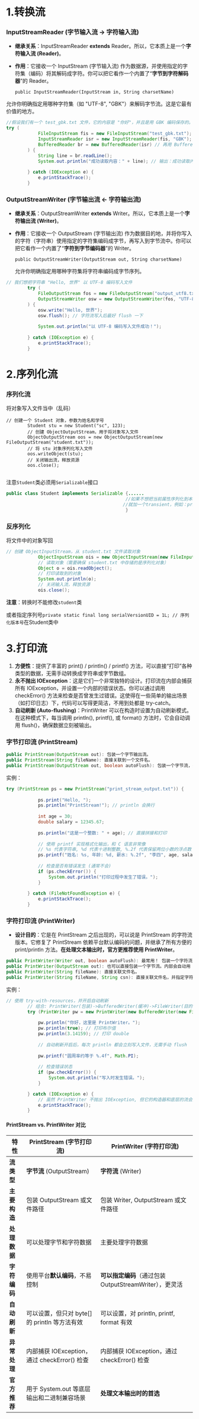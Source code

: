 # 1.转换流

### InputStreamReader (字节输入流 -> 字符输入流)

- **继承关系**：InputStreamReader **extends** Reader。所以，它本质上是一个**字符输入流 (Reader)**。

- **作用**：它接收一个 InputStream (字节输入流) 作为数据源，并使用指定的字符集（编码）将其解码成字符。你可以把它看作一个内置了“**字节到字符解码器**”的 Reader。

  `public InputStreamReader(InputStream in, String charsetName)`

允许你明确指定用哪种字符集（如 "UTF-8", "GBK"）来解码字节流。这是它最有价值的地方。

```java
//假设我们有一个 test_gbk.txt 文件，它的内容是 "你好"，并且是用 GBK 编码保存的。
try (
            FileInputStream fis = new FileInputStream("test_gbk.txt");
            InputStreamReader isr = new InputStreamReader(fis, "GBK"); // 指定用 GBK 解码
            BufferedReader br = new BufferedReader(isr) // 再用 BufferedReader 包装，以便用 readLine()
        ) {
            String line = br.readLine();
            System.out.println("成功读取内容：" + line); // 输出：成功读取内容：你好
            
        } catch (IOException e) {
            e.printStackTrace();
        }
```



### OutputStreamWriter (字节输出流 <- 字符输出流)

- **继承关系**：OutputStreamWriter **extends** Writer。所以，它本质上是一个**字符输出流 (Writer)**。

- **作用**：它接收一个 OutputStream (字节输出流) 作为数据目的地，并将你写入的字符（字符串）使用指定的字符集编码成字节，再写入到字节流中。你可以把它看作一个内置了“**字符到字节编码器**”的 Writer。

  `public OutputStreamWriter(OutputStream out, String charsetName)`

  允许你明确指定用哪种字符集将字符串编码成字节序列。



```java
// 我们想把字符串 "Hello, 世界" 以 UTF-8 编码写入文件
        try (
            FileOutputStream fos = new FileOutputStream("output_utf8.txt");
            OutputStreamWriter osw = new OutputStreamWriter(fos, "UTF-8") // 指定用 UTF-8 编码
        ) {
            osw.write("Hello, 世界");
            osw.flush(); // 字符流写入后最好 flush 一下
            
            System.out.println("以 UTF-8 编码写入文件成功！");
            
        } catch (IOException e) {
            e.printStackTrace();
        }
```



# 2.序列化流

### 序列化流

将对象写入文件当中（乱码）

```
// 创建一个 Student 对象，参数为姓名和学号
        Student stu = new Student("sc", 123);
        // 创建 ObjectOutputStream，用于将对象写入文件
        ObjectOutputStream oos = new ObjectOutputStream(new FileOutputStream("student.txt"));
        // 将 stu 对象序列化写入文件
        oos.writeObject(stu);
        // 关闭输出流，释放资源
        oos.close();
        
```

注意`Student`类必须用`Serializable`接口

```java
public class Student implements Serializable {......
                                             //如果不想把当前属性序列化到本地文件当中
    										//就加一个transient，例如：private transient String address
                                             }
```

### 反序列化

将文件中的对象写回

```java
// 创建 ObjectInputStream，从 student.txt 文件读取对象
            ObjectInputStream ois = new ObjectInputStream(new FileInputStream("student.txt"));
            // 读取对象（需要确保 student.txt 中存储的是序列化对象）
            Object o = ois.readObject();
            // 打印读取到的对象
            System.out.println(o);
            // 关闭输入流，释放资源
            ois.close();
```

**注意**：转换时不能修改`student`类

或者指定序列号`private static final long serialVersionUID = 1L; // 序列化版本号`在Student类中



# 3.打印流

1. **方便性**：提供了丰富的 print() / println() / printf() 方法，可以直接“打印”各种类型的数据，无需手动转换成字符串或字节数组。
2. **永不抛出 IOException**：这是它们一个非常独特的设计。打印流在内部会捕获所有 IOException，并设置一个内部的错误状态。你可以通过调用 checkError() 方法来检查是否曾发生过错误。这使得在一些简单的输出场景（如打印日志）下，代码可以写得更简洁，不用到处都是 try-catch。
3. **自动刷新 (Auto-flushing)**：PrintWriter 可以在构造时设置为自动刷新模式。在这种模式下，每当调用 println(), printf(), 或 format() 方法时，它会自动调用 flush()，确保数据立刻被输出。

### 字节打印流 (PrintStream)

```java
public PrintStream(OutputStream out): 包装一个字节输出流。
public PrintStream(String fileName): 直接关联到一个文件名。
public PrintStream(OutputStream out, boolean autoFlush): 包装一个字节流，并可以设置是否自动刷新。
```

实例：

```java
try (PrintStream ps = new PrintStream("print_stream_output.txt")) {
            
            ps.print("Hello, ");
            ps.println("PrintStream!"); // println 会换行
            
            int age = 30;
            double salary = 12345.67;
            
            ps.println("这是一个整数: " + age); // 直接拼接和打印
            
            // 使用 printf 实现格式化输出，和 C 语言非常像
            // %s 代表字符串, %d 代表十进制整数, %.2f 代表保留两位小数的浮点数
            ps.printf("姓名: %s, 年龄: %d, 薪水: %.2f", "李四", age, salary);
            
            // 检查是否有错误发生 (通常不会)
            if (ps.checkError()) {
                System.out.println("打印过程中发生了错误。");
            }
            
        } catch (FileNotFoundException e) {
            e.printStackTrace();
        }
```



### 字符打印流 (PrintWriter)

- **设计目的**：它是在 PrintStream 之后出现的，可以说是 PrintStream 的字符流版本。它修复了 PrintStream 依赖平台默认编码的问题，并继承了所有方便的 print/println 方法。**在处理文本输出时，官方更推荐使用 PrintWriter**。

```java
public PrintWriter(Writer out, boolean autoFlush): 最常用！ 包装一个字符流，并设置自动刷新。
public PrintWriter(OutputStream out): 也可以直接包装一个字节流。内部会自动用 OutputStreamWriter 转换。
public PrintWriter(String fileName): 直接关联文件名。
public PrintWriter(String fileName, String csn): 直接关联文件名，并指定字符编码。
```

实例：

```java
// 使用 try-with-resources，并开启自动刷新
        // 组合: PrintWriter(包装)->BufferedWriter(缓冲)->FileWriter(目的地)
        try (PrintWriter pw = new PrintWriter(new BufferedWriter(new FileWriter("print_writer_output.txt")), true)) {
            
            pw.println("你好，这里是 PrintWriter。");
            pw.println(true); // 打印布尔值
            pw.println(3.14159); // 打印 double
            
            // 自动刷新开启后，每次 println 都会立刻写入文件，无需手动 flush
            
            pw.printf("圆周率约等于 %.4f", Math.PI);
            
            // 检查错误状态
            if (pw.checkError()) {
                System.out.println("写入时发生错误。");
            }

        } catch (IOException e) {
            // 虽然 PrintWriter 不抛出 IOException, 但它的构造器和底层的流会抛出
            e.printStackTrace();
        }
```

#### PrintStream vs. PrintWriter 对比

| 特性         | PrintStream (字节打印流)                      | PrintWriter (字符打印流)                                |
| ------------ | --------------------------------------------- | ------------------------------------------------------- |
| **流类型**   | **字节流** (OutputStream)                     | **字符流** (Writer)                                     |
| **主要构造** | 包装 OutputStream 或文件路径                  | 包装 Writer, OutputStream 或文件路径                    |
| **处理数据** | 可以处理字节和字符数据                        | 主要处理字符数据                                        |
| **字符编码** | 使用平台**默认编码**，不易控制                | **可以指定编码**（通过包装 OutputStreamWriter），更灵活 |
| **自动刷新** | 可以设置，但只对 byte[] 的 println 等方法有效 | 可以设置，对 println, printf, format 有效               |
| **异常处理** | 内部捕获 IOException，通过 checkError() 检查  | 内部捕获 IOException，通过 checkError() 检查            |
| **官方推荐** | 用于 System.out 等底层输出和二进制兼容场景    | **处理文本输出时的首选**                                |